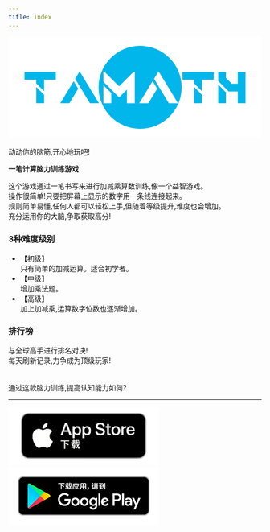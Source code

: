 ```yaml
---
title: index
---
```


![top banner](img_app_logo.png)

动动你的脑筋,开心地玩吧!

<b>一笔计算脑力训练游戏</b>

这个游戏通过一笔书写来进行加减乘算数训练,像一个益智游戏。<br>
操作很简单!只要把屏幕上显示的数字用一条线连接起来。<br>
规则简单易懂,任何人都可以轻松上手,但随着等级提升,难度也会增加。<br>
充分运用你的大脑,争取获取高分!<br>

<h3>3种难度级别</h3>
<ul>
<li>【初级】<br>只有简单的加减运算。适合初学者。</li>
<li>【中级】<br>增加乘法题。</li>
<li>【高级】<br>加上加减乘,运算数字位数也逐渐增加。</li>
</ul>

<h3>排行榜</h3>
与全球高手进行排名对决!<br>
每天刷新记录,力争成为顶级玩家!
<br><br><br>
通过这款脑力训练,提高认知能力如何?

-------

[![App store link](img_appstore_banner.zh.png#imgleft)](https://itunes.apple.com/cn/app/id6468984358?mt=8)[![Google Play link](img_google-play-badge.zh.png#imgleft)](https://play.google.com/store/apps/details?id=jp.hyoromo.tamath)
<div class="clear clear_box"></div>